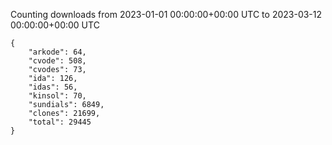 
Counting downloads from 2023-01-01 00:00:00+00:00 UTC to 2023-03-12 00:00:00+00:00 UTC

```
{
    "arkode": 64,
    "cvode": 508,
    "cvodes": 73,
    "ida": 126,
    "idas": 56,
    "kinsol": 70,
    "sundials": 6849,
    "clones": 21699,
    "total": 29445
}
```
